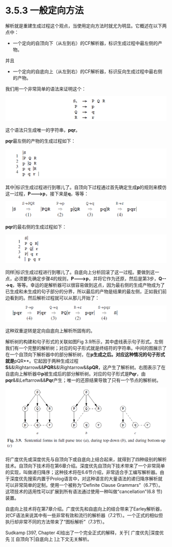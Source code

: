 # 3.5.3 一般定向方法

解析就是重建生成过程这个观点，当使用定向方法时就尤为明显。它概述在以下两点中：

- 一个定向的自顶向下（从左到右）的CF解析器，标识生成过程中最左侧的产物。

并且

- 一个定向的自底向上（从左到右）的CF解析器，标识反向生成过程中最右侧的产物。

我们用一个非常简单的语法来证明这个：

![图1](../../img/3.5.3_1.png)

这个语法只生成唯一的字符串，**pqr**。

**pqr**最左侧的产物的生成过程如下：

![图2](../../img/3.5.3_2.png)

其中|标识生成过程进行到哪儿了。自顶向下过程通过首先确定生成**p**的规则来模仿这一过程，**P--->p**，接下来是**q**，等等：

![图3](../../img/3.5.3_3.png)

**pqr**的最右侧的生成过程如下：

![图4](../../img/3.5.3_4.png)

同样|标识生成过程进行到哪儿了。自底向上分析回滚了这一过程。要做到这一点，必须要先确定步骤4的规则，**P--->p**，并将它作为还原，然后是第3步，**Q--->q**，等等。幸运的是解析器可以很容易做到这点，因为最右侧的生成产物成为了已生成和未生成的句子部分的分界，所以最后的产物是结果的最左侧，正如我们前边看到的。然后解析过程就可以从那儿开始了：

![图5](../../img/3.5.3_5.png)

这种双重逆转是定向自底向上解析所固有的。

解析树的构建和句子形式的关联如图Fig 3.9所示，其中虚线表示句子形式。左侧我们有一个完整的解析树；对应的句子形式就是终结符的字符串。中间的图展示了在一个自顶向下解析器中的部分解析树，在**p生成之后。对应这种情况的句子形式就是**pQR**。它起因于两种生成过程**S**&&\Rightarrow&&**PQR**&&\Rightarrow&&**pQR**，这产生了解析树。右图表示了在自底向上解析器中**p**被生成后的部分解析树。对应的句子形式是**Pqr**，由**pqr**&&\Leftarrow&&**Pqr**产生；唯一的还原结果导致了只有一个节点的解析树。

![图6 Fig3.9](../../img/3.5.3_6-Fig.3.9.png)

将广度优先或深度优先与自顶向下或自底向上结合起来，就得到了四种级别的解析技术。自顶向下技术将在第6章介绍。深度优先自顶向下技术带来了一个非常简单的实现，叫做递归降序；这种技术将在6.6节介绍，非常适合手工编写解析器。由于深度优先搜索内置于Prolog语言中，对这种语言的大量语法的递归降序解析就可以非常简单的定制，使用一个被称为“Definite Clause Grammars”（6.7节）。这项技术的适用性可以扩展到所有语法通过使用一种叫做“cancellation”(6.8 节) 装置。

自底向上技术将在第7章介绍。广度优先和自底向上的结合带来了Earley解析器，对CF语法来说其中有一些非常有效和流行的解析器（7.2节）。一个正式的相似但执行却非常不同的方法带来了“图标解析”（7.3节）。

Sudkamp [397, Chapter 4]给出了一个完全正式的解释，关于[ 广度优先|深度优先 ][ 自顶向下|自底向上 ]上下文无关解析。